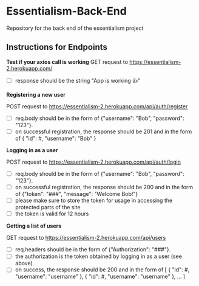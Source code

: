 # Essentialism-Back-End
Repository for the back end of the essentialism project

## Instructions for Endpoints

**Test if your axios call is working**
GET request to https://essentialism-2.herokuapp.com/
- [ ] response should be the string "App is working 👍"

**Registering a new user**

POST request to https://essentialism-2.herokuapp.com/api/auth/register
- [ ] req.body should be in the form of {"username": "Bob", "password": "123"}.
- [ ] on successful registration, the response should be 201 and in the form of { "id": #, "username": "Bob" }

**Logging in as a user**

POST request to https://essentialism-2.herokuapp.com/api/auth/login
- [ ] req.body should be in the form of {"username": "Bob", "password": "123"}.
- [ ] on successful registration, the response should be 200 and in the form of {"token": "###", "message": "Welcome Bob!"}
- [ ] please make sure to store the token for usage in accessing the protected parts of the site
- [ ] the token is valid for 12 hours

**Getting a list of users**

GET request to https://essentialism-2.herokuapp.com/api/users
- [ ] req.headers should be in the form of {"Authorization": "###"}.
- [ ] the authorization is the token obtained by logging in as a user (see above)
- [ ] on success, the response should be 200 and in the form of [ { "id": #, "username": "username" }, { "id": #, "username": "username" }, ... ]
